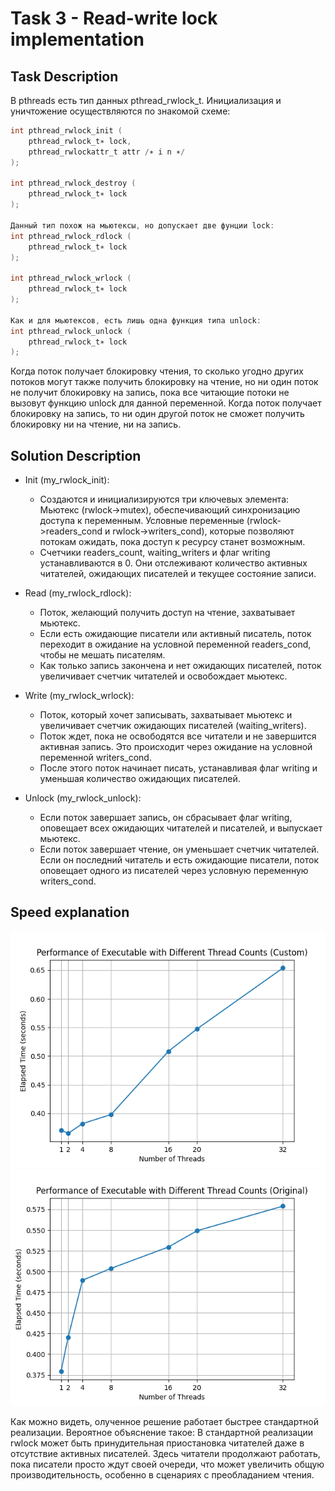 # Task 3 - Read-write lock implementation

## Task Description
В pthreads есть тип данных pthread_rwlock_t. Инициализация и
уничтожение осуществляются по знакомой схеме:
```c
int pthread_rwlock_init (
    pthread_rwlock_t∗ lock,
    pthread_rwlockattr_t attr /∗ i n ∗/
);

int pthread_rwlock_destroy (
    pthread_rwlock_t∗ lock
);

Данный тип похож на мьютексы, но допускает две фунции lock:
int pthread_rwlock_rdlock (
    pthread_rwlock_t∗ lock
);

int pthread_rwlock_wrlock (
    pthread_rwlock_t∗ lock
);

Как и для мьютексов, есть лишь одна функция типа unlock:
int pthread_rwlock_unlock (
    pthread_rwlock_t∗ lock
);
```

Когда поток получает блокировку чтения, то сколько угодно других
потоков могут также получить блокировку на чтение, но ни один поток
не получит блокировку на запись, пока все читающие потоки не вызовут
функцию unlock для данной переменной.
Когда поток получает блокировку на запись, то ни один другой поток
не сможет получить блокировку ни на чтение, ни на запись.

## Solution Description

* Init (my_rwlock_init):
    - Создаются и инициализируются три ключевых элемента:
        Мьютекс (rwlock->mutex), обеспечивающий синхронизацию доступа к переменным.
        Условные переменные (rwlock->readers_cond и rwlock->writers_cond), которые позволяют потокам ожидать, пока доступ к ресурсу станет возможным.
    - Счетчики readers_count, waiting_writers и флаг writing устанавливаются в 0. Они отслеживают количество активных читателей, ожидающих писателей и текущее состояние записи.

* Read (my_rwlock_rdlock):
    - Поток, желающий получить доступ на чтение, захватывает мьютекс.
    - Если есть ожидающие писатели или активный писатель, поток переходит в ожидание на условной переменной readers_cond, чтобы не мешать писателям.
    - Как только запись закончена и нет ожидающих писателей, поток увеличивает счетчик читателей и освобождает мьютекс.

* Write (my_rwlock_wrlock):
    - Поток, который хочет записывать, захватывает мьютекс и увеличивает счетчик ожидающих писателей (waiting_writers).
    - Поток ждет, пока не освободятся все читатели и не завершится активная запись. Это происходит через ожидание на условной переменной writers_cond.
    - После этого поток начинает писать, устанавливая флаг writing и уменьшая количество ожидающих писателей.

* Unlock (my_rwlock_unlock):

    - Если поток завершает запись, он сбрасывает флаг writing, оповещает всех ожидающих читателей и писателей, и выпускает мьютекс.
    - Если поток завершает чтение, он уменьшает счетчик читателей. Если он последний читатель и есть ожидающие писатели, поток оповещает одного из писателей через условную переменную writers_cond.

## Speed explanation

![result_custom](performance_plot_custom.png)
![result_orig](performance_plot_orig.png)

Как можно видеть, олученное решение работает быстрее стандартной реализации. Вероятное объяснение такое:
В стандартной реализации rwlock может быть принудительная приостановка читателей даже в отсутствие активных писателей. Здесь читатели продолжают работать, пока писатели просто ждут своей очереди, что может увеличить общую производительность, особенно в сценариях с преобладанием чтения.